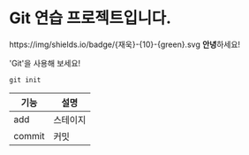 # Git 연습 프로젝트입니다.
https://img/shields.io/badge/{재욱}-{10}-{green}.svg
**안녕**하세요!

'Git'을 사용해 보세요!
```
git init
```
|기능|설명|
|---|---|
|add|스테이지|
|commit|커밋|
